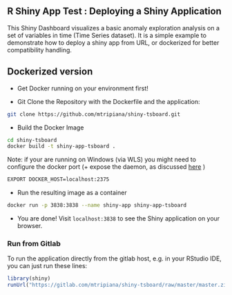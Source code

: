 ## R Shiny App Test : Deploying a Shiny Application

This Shiny Dashboard visualizes a basic anomaly exploration analysis on a set of variables in time (Time Series dataset).
It is a simple example to demonstrate how to deploy a shiny app from URL, or dockerized for better compatibility handling.

## Dockerized version

* Get Docker running on your environment first!

* Git Clone the Repository with the Dockerfile and the application:
```bash
git clone https://github.com/mtripiana/shiny-tsboard.git
```

* Build the Docker Image
```bash
cd shiny-tsboard
docker build -t shiny-app-tsboard .
```
Note: if your are running on Windows (via WLS) you might need to configure the docker port (+ expose the daemon, as discussed [here](https://medium.com/@sebagomez/installing-the-docker-client-on-ubuntus-windows-subsystem-for-linux-612b392a44c4) )
```bash
EXPORT DOCKER_HOST=localhost:2375
```

* Run the resulting image as a container
```bash
docker run -p 3838:3838 --name shiny-app shiny-app-tsboard
```

* You are done! Visit ```localhost:3838``` to see the Shiny application on your browser.

### Run from Gitlab

To run the application directly from the gitlab host, e.g. in your RStudio IDE, you can just run these lines:

```R
library(shiny)
runUrl("https://gitlab.com/mtripiana/shiny-tsboard/raw/master/master.zip")
```

